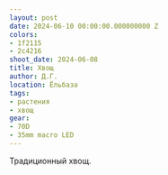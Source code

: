 ```yaml
---
layout: post
date: 2024-06-10 00:00:00.000000000 Z
colors:
- 1f2115
- 2c4216
shoot_date: 2024-06-08
title: Хвощ
author: Д.Г.
location: Ёльбаза
tags:
- растения
- хвощ
gear:
- 70D
- 35mm macro LED
---
```

Традиционный хвощ.

